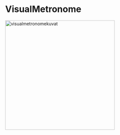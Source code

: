 # VisualMetronome
<img width="350" alt="visualmetronomekuvat" src="https://user-images.githubusercontent.com/117892331/225331975-8f40658c-4e62-435a-9668-9dda001c0f55.png">
